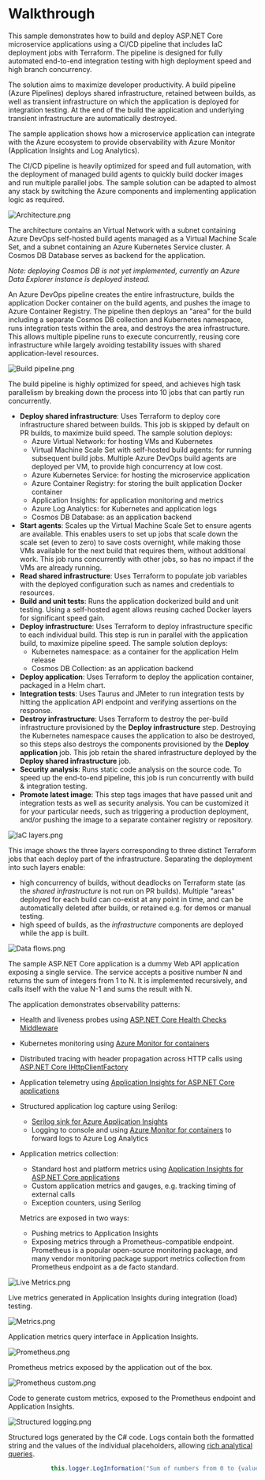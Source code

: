 # Walkthrough
This sample demonstrates how to build and deploy ASP.NET Core microservice applications using a CI/CD pipeline that includes IaC deployment jobs with Terraform. The pipeline is designed for fully automated end-to-end integration testing with
high deployment speed and high branch concurrency.

The solution aims to maximize developer productivity. A build pipeline (Azure Pipelines) deploys shared infrastructure, retained between builds, as well as transient infrastructure on which the application is deployed for integration testing. At the end of the build the application and underlying transient infrastructure are automatically destroyed.

The sample application shows how a microservice application can integrate with the Azure ecosystem to provide observability with Azure Monitor (Application Insights and Log Analytics).

The CI/CD pipeline is heavily optimized for speed and full automation, with the deployment of managed build agents to quickly build docker images and run multiple parallel jobs. The sample solution can be adapted to almost any stack by switching the Azure components and implementing application logic as required.

![Architecture.png](images/Architecture.png)

The architecture contains an Virtual Network with a subnet containing Azure DevOps self-hosted build agents managed as a
Virtual Machine Scale Set, and a subnet containing an Azure Kubernetes Service cluster. A Cosmos DB Database serves as backend
for the application.

*Note: deploying Cosmos DB is not yet implemented, currently an Azure Data Explorer instance is deployed instead.*

An Azure DevOps pipeline creates
the entire infrastructure, builds the application Docker container on the build agents, and pushes the image to Azure Container
Registry. The pipeline then deploys an "area" for the build including a separate Cosmos DB collection and Kubernetes namespace,
runs integration tests within the area, and destroys the area infrastructure. This allows multiple pipeline runs to execute
concurrently, reusing core infrastructure while largely avoiding testability issues with shared application-level resources.

![Build pipeline.png](images/Build%20pipeline.png)

The build pipeline is highly optimized for speed, and achieves high task parallelism by breaking down the process into 10 jobs
that can partly run concurrently.

- **Deploy shared infrastructure**: Uses Terraform to deploy core infrastructure shared between builds. This job is skipped by
  default on PR builds, to maximize build speed. The sample solution deploys:
  - Azure Virtual Network: for hosting VMs and Kubernetes
  - Virtual Machine Scale Set with self-hosted build agents: for running subsequent build jobs. Multiple Azure DevOps
    build agents are deployed per VM, to provide high concurrency at low cost.
  - Azure Kubernetes Service: for hosting the microservice application
  - Azure Container Registry: for storing the built application Docker container
  - Application Insights: for application monitoring and metrics
  - Azure Log Analytics: for Kubernetes and application logs
  - Cosmos DB Database: as an application backend
- **Start agents**: Scales up the Virtual Machine Scale Set to ensure agents are available. This enables users to set up
  jobs that scale down the scale set (even to zero) to save costs overnight, while making those VMs available for the next
  build that requires them, without additional work. This job runs concurrently with other jobs, so has no impact if the VMs are already running.
- **Read shared infrastructure**: Uses Terraform to populate job variables with the deployed configuration such as names
  and credentials to resources.
- **Build and unit tests**: Runs the application dockerized build and unit testing. Using a self-hosted agent allows reusing cached Docker layers for significant speed gain.
- **Deploy infrastructure**: Uses Terraform to deploy infrastructure specific to each individual build. This step is run in parallel with the application build, to maximize pipeline speed. The sample solution deploys:
  - Kubernetes namespace: as a container for the application Helm release
  - Cosmos DB Collection: as an application backend
- **Deploy application**: Uses Terraform to deploy the application container, packaged in a Helm chart.
- **Integration tests**: Uses Taurus and JMeter to run integration tests by hitting the application API endpoint and verifying assertions on the response.
- **Destroy infrastructure**: Uses Terraform to destroy the per-build infrastructure provisioned by the **Deploy infrastructure** step. Destroying the Kubernetes namespace causes the application to also be destroyed, so this steps also destroys the components provisioned by the **Deploy application** job. This job retain the shared infrastructure deployed by
the **Deploy shared infrastructure** job.
- **Security analysis**: Runs static code analysis on the source code. To speed up the end-to-end pipeline, this job is run
concurrently with build & integration testing.
- **Promote latest image**: This step tags images that have passed unit and integration tests as well as security analysis.
You can be customized it for your particular needs, such as triggering a production deployment, and/or pushing the image
to a separate container registry or repository. 

![IaC layers.png](images/IaC%20layers.png)

This image shows the three layers corresponding to three distinct Terraform jobs that each deploy part of the infrastructure.
Separating the deployment into such layers enable:
- high concurrency of builds, without deadlocks on Terraform state (as the *shared infrastructure* is not run on PR builds).
  Multiple "areas" deployed for each build can co-exist at any point in time, and can be automatically deleted after builds,
  or retained e.g. for demos or manual testing.
- high speed of builds, as the *infrastructure* components are deployed while the app is built.

![Data flows.png](images/Data%20flows.png)

The sample ASP.NET Core application is a dummy Web API application exposing a single service. The service accepts a positive
number N and returns the sum of integers from 1 to N. It is implemented recursively, and calls itself with the value N-1 and sums the result with N.

The application demonstrates observability patterns:
- Health and liveness probes using [ASP.NET Core Health Checks Middleware](https://docs.microsoft.com/en-us/aspnet/core/host-and-deploy/health-checks?view=aspnetcore-3.1)
- Kubernetes monitoring using [Azure Monitor for containers](https://docs.microsoft.com/en-us/azure/azure-monitor/insights/container-insights-overview)
- Distributed tracing with header propagation across HTTP calls using [ASP.NET Core IHttpClientFactory](https://docs.microsoft.com/en-us/dotnet/architecture/microservices/implement-resilient-applications/use-httpclientfactory-to-implement-resilient-http-requests)
- Application telemetry using [Application Insights for ASP.NET Core applications](https://docs.microsoft.com/en-us/azure/azure-monitor/app/asp-net-core)
- Structured application log capture using Serilog:
  - [Serilog sink for Azure Application Insights](https://github.com/serilog/serilog-sinks-applicationinsights)
  - Logging to console and using [Azure Monitor for containers](https://docs.microsoft.com/en-us/azure/azure-monitor/insights/container-insights-overview) to forward logs to Azure Log Analytics

- Application metrics collection:

  - Standard host and platform metrics using [Application Insights for ASP.NET Core applications](https://docs.microsoft.com/en-us/azure/azure-monitor/app/asp-net-core)
  - Custom application metrics and gauges, e.g. tracking timing of external calls
  - Exception counters, using Serilog

  Metrics are exposed in two ways:

  - Pushing metrics to Application Insights
  - Exposing metrics through a Prometheus-compatible endpoint. Prometheus is a popular open-source monitoring package, and
  many vendor monitoring package support metrics collection from Prometheus endpoint as a de facto standard.

![Live Metrics.png](images/Live%20Metrics.png)

Live metrics generated in Application Insights during integration (load) testing.

![Metrics.png](images/Metrics.png)

Application metrics query interface in Application Insights.

![Prometheus.png](images/Prometheus.png)

Prometheus metrics exposed by the application out of the box.

![Prometheus custom.png](images/Prometheus%20custom.png)

Code to generate custom metrics, exposed to the Prometheus endpoint and Application Insights.

![Structured logging.png](images/Structured%20logging%20AI.png)

Structured logs generated by the C# code. Logs contain both the formatted string and the values of the individual
placeholders, allowing [rich analytical queries](https://docs.microsoft.com/en-us/azure/azure-monitor/log-query/log-query-overview).

```c#
            this.logger.LogInformation("Sum of numbers from 0 to {value} was {result}, computed in {duration}s", value, result, duration);
```